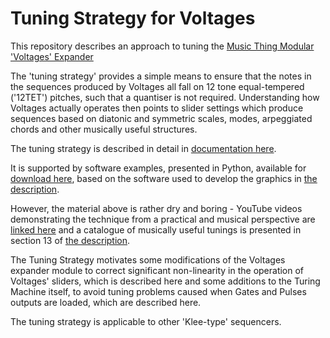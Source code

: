 # Tuning Strategy for Voltages
This repository describes an approach to tuning the [Music Thing Modular](https://www.musicthing.co.uk/) ['Voltages' Expander](https://www.musicthing.co.uk/Turing-Voltages-Expander/)

The 'tuning strategy' provides a simple means to ensure that the notes in the sequences produced by Voltages all fall on 12 tone equal-tempered 
('12TET') pitches, such that a quantiser is not required. Understanding how Voltages actually operates then points to slider settings which 
produce sequences based on diatonic and symmetric scales, modes, arpeggiated chords and other musically useful structures.

The tuning strategy is described in detail in [documentation here](https://github.com/m0xpd/TuningStrategyForVoltages/tree/main/Documentation).

It is supported by software examples, presented in Python, available for [download here](https://github.com/m0xpd/TuningStrategyForVoltages/tree/main/Code), 
based on the software used to develop the graphics in [the description](https://github.com/m0xpd/TuningStrategyForVoltages/blob/main/Documentation/Voltages%20Draft%201.pdf).

However, the material above is rather dry and boring - YouTube videos demonstrating the technique from 
a practical and musical perspective are [linked here](https://github.com/m0xpd/TuningStrategyForVoltages/tree/main/Videos) and a catalogue of musically useful tunings is 
presented in section 13 of [the description](https://github.com/m0xpd/TuningStrategyForVoltages/blob/main/Documentation/Voltages%20Draft%201.pdf).

The Tuning Strategy motivates some modifications of the Voltages expander module to correct significant 
non-linearity in the operation of Voltages' sliders, which is described here and some additions to the 
Turing Machine itself, to avoid tuning problems caused when Gates and Pulses outputs are loaded, 
which are described here.

The tuning strategy is applicable to other 'Klee-type' sequencers.
